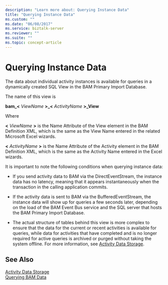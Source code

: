 ```yaml
---
description: "Learn more about: Querying Instance Data"
title: "Querying Instance Data"
ms.custom: ""
ms.date: "06/08/2017"
ms.service: biztalk-server
ms.reviewer: ""
ms.suite: ""
ms.topic: concept-article
---
```

# Querying Instance Data
The data about individual activity instances is available for queries in a dynamically created SQL View in the BAM Primary Import Database.  
  
 The name of this view is  
  
 **bam_\<** *ViewName* **\>_\<** *ActivityName* **\>_View**  
  
 Where  
  
 **\<** *ViewName* **\>** is the Name Attribute of the View element in the BAM Definition XML, which is the same as the View Name entered in the related Microsoft Excel wizards.  
  
 **\<** *ActivityName* **\>** is the Name Attribute of the Activity element in the BAM Definition XML, which is the same as the Activity Name entered in the Excel wizards.  
  
 It is important to note the following conditions when querying instance data:  
  
-   If you send activity data to BAM via the DirectEventStream, the instance data has no latency, meaning that it appears instantaneously when the transaction in the calling application commits.  
  
-   If the activity data is sent to BAM via the BufferedEventStream, the instance data will show up for queries a few seconds later, depending on the load of the BAM Event Bus service and the SQL server that hosts the BAM Primary Import Database.  
  
-   The actual structure of tables behind this view is more complex to ensure that the data for the current or recent activities is available for queries, while data for activities that have completed and is no longer required for active queries is archived or purged without taking the system offline. For more information, see [Activity Data Storage](../core/activity-data-storage.md).  
  
## See Also  
 [Activity Data Storage](../core/activity-data-storage.md)   
 [Querying BAM Data](../core/querying-bam-data.md)
